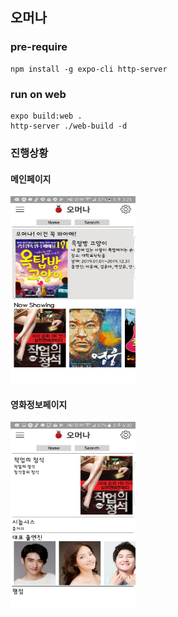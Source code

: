 ## 오머나

### pre-require
~~~
npm install -g expo-cli http-server
~~~

### run on web
~~~
expo build:web .
http-server ./web-build -d
~~~

### 진행상황

#### 메인페이지
<img src="img/project.jpg" width=200 height=300>


#### 영화정보페이지
<img src="img/project1.jpg" width=200 height=300>